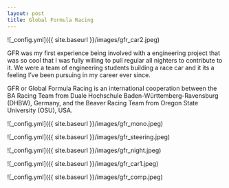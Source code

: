 ```yaml
---
layout: post
title: Global Formula Racing
---
```


![_config.yml]({{ site.baseurl }}/images/gfr_car2.jpeg)

GFR was my first experience being involved with a engineering project that was so cool that I was fully willing to pull regular all nighters to contribute to it. We were a team of engineering students building a race car and it its a feeling I’ve been pursuing in my career ever since. 

GFR or Global Formula Racing is an international cooperation between the BA Racing Team from Duale Hochschule Baden-Württemberg-Ravensburg (DHBW), Germany, and the Beaver Racing Team from Oregon State University (OSU), USA.

![_config.yml]({{ site.baseurl }}/images/gfr_mono.jpeg)

![_config.yml]({{ site.baseurl }}/images/gfr_steering.jpeg)

![_config.yml]({{ site.baseurl }}/images/gfr_night.jpeg)

![_config.yml]({{ site.baseurl }}/images/gfr_car1.jpeg)

![_config.yml]({{ site.baseurl }}/images/gfr_comp.jpeg)
